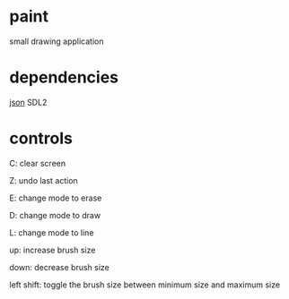 # paint
small drawing application

# dependencies
[json](https://github.com/longwatermelon/json)
SDL2

# controls
C: clear screen

Z: undo last action


E: change mode to erase

D: change mode to draw

L: change mode to line


up: increase brush size

down: decrease brush size


left shift: toggle the brush size between minimum size and maximum size
